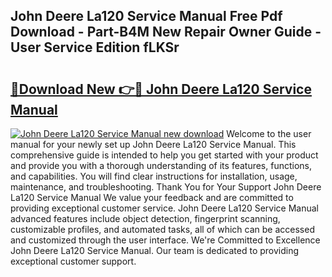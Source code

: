 ## John Deere La120 Service Manual Free Pdf Download - Part-B4M New Repair Owner Guide - User Service Edition fLKSr

# <h2><a href="http://bc89962.oget.top/?id=John+Deere+La120+Service+Manual">🔗Download New 👉🔴 John Deere La120 Service Manual</a></h2>

[![John Deere La120 Service Manual new download](https://i.imgur.com/5g1atiW.png)](http://bc89962.oget.top/?id=John+Deere+La120+Service+Manual)
Welcome to the user manual for your newly set up John Deere La120 Service Manual. This comprehensive guide is intended to help you get started with your product and provide you with a thorough understanding of its features, functions, and capabilities. You will find clear instructions for installation, usage, maintenance, and troubleshooting. Thank You for Your Support John Deere La120 Service Manual We value your feedback and are committed to providing exceptional customer service. John Deere La120 Service Manual advanced features include object detection, fingerprint scanning, customizable profiles, and automated tasks, all of which can be accessed and customized through the user interface. We're Committed to Excellence John Deere La120 Service Manual. Our team is dedicated to providing exceptional customer support.
